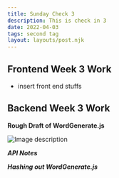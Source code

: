 ```yaml
---
title: Sunday Check 3
description: This is check in 3
date: 2022-04-03
tags: second tag
layout: layouts/post.njk
---
```


## Frontend Week 3 Work
- insert front end stuffs

## Backend Week 3 Work

**Rough Draft of WordGenerate.js**

![Image description](https://dev-to-uploads.s3.amazonaws.com/uploads/articles/m4jgp7nbcviucklutlss.png)

***API Notes***
 
***Hashing out WordGenerate.js***



